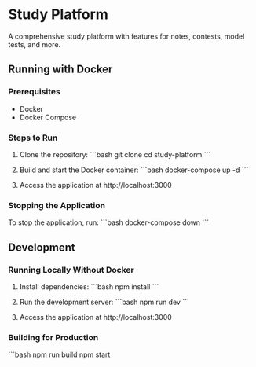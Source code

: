 # Study Platform

A comprehensive study platform with features for notes, contests, model tests, and more.

## Running with Docker

### Prerequisites

- Docker
- Docker Compose

### Steps to Run

1. Clone the repository:
   \`\`\`bash
   git clone <repository-url>
   cd study-platform
   \`\`\`

2. Build and start the Docker container:
   \`\`\`bash
   docker-compose up -d
   \`\`\`

3. Access the application at http://localhost:3000

### Stopping the Application

To stop the application, run:
\`\`\`bash
docker-compose down
\`\`\`

## Development

### Running Locally Without Docker

1. Install dependencies:
   \`\`\`bash
   npm install
   \`\`\`

2. Run the development server:
   \`\`\`bash
   npm run dev
   \`\`\`

3. Access the application at http://localhost:3000

### Building for Production

\`\`\`bash
npm run build
npm start
